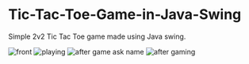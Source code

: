 # Tic-Tac-Toe-Game-in-Java-Swing
Simple 2v2 Tic Tac Toe game made using Java swing.


![front](https://user-images.githubusercontent.com/87264935/173214625-90f4aae2-a9f7-4637-9c59-9c809afbf623.png)
![playing ](https://user-images.githubusercontent.com/87264935/173214626-7d182277-6ff3-45f2-bda3-ea420d2be788.png)
![after game ask name](https://user-images.githubusercontent.com/87264935/173214628-edc6639f-340b-4f62-8245-c5952146de19.png)
![after gaming](https://user-images.githubusercontent.com/87264935/173214629-0c00dcef-dc29-4b4b-9572-7fcf34efdf72.png)
